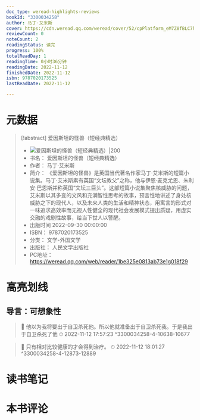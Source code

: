 ```yaml
---
doc_type: weread-highlights-reviews
bookId: "3300034258"
author: 马丁·艾米斯
cover: https://cdn.weread.qq.com/weread/cover/52/cpPlatform_eM7Z8fBLC7hcaff1qHCMBD/t7_cpPlatform_eM7Z8fBLC7hcaff1qHCMBD.jpg
reviewCount: 0
noteCount: 2
readingStatus: 读完
progress: 100%
totalReadDay: 1
readingTime: 0小时36分钟
readingDate: 2022-11-12
finishedDate: 2022-11-12
isbn: 9787020173525
lastReadDate: 2022-11-12

---
```

# 元数据
> [!abstract] 爱因斯坦的怪兽（短经典精选）
> - ![ 爱因斯坦的怪兽（短经典精选）|200](https://cdn.weread.qq.com/weread/cover/52/cpPlatform_eM7Z8fBLC7hcaff1qHCMBD/t7_cpPlatform_eM7Z8fBLC7hcaff1qHCMBD.jpg)
> - 书名： 爱因斯坦的怪兽（短经典精选）
> - 作者： 马丁·艾米斯
> - 简介： 《爱因斯坦的怪兽》是英国当代著名作家马丁·艾米斯的短篇小说集。马丁·艾米斯素有英国“文坛教父”之称，他与伊恩·麦克尤恩、朱利安·巴恩斯并称英国“文坛三巨头”。这部短篇小说集聚焦核威胁的问题，艾米斯以其多变的文风和充满智性思考的故事，预言性地讲述了身处核威胁之下的现代人，以及未来人类的生活和精神状态，用寓言的形式对一味追求高效率而无视人性健全的现代社会发展模式提出质疑，用虚实交融的戏剧性故事，给当下世人以警醒。
> - 出版时间 2022-09-30 00:00:00
> - ISBN： 9787020173525
> - 分类： 文学-外国文学
> - 出版社： 人民文学出版社
> - PC地址：https://weread.qq.com/web/reader/1be325e0813ab73e1g018f29

# 高亮划线

## 导言：可想象性

> 📌 他以为我将要出于自卫杀死他。所以他就准备出于自卫杀死我。于是我出于自卫杀死了他 
> ⏱ 2022-11-12 17:57:23 ^3300034258-4-10638-10677

> 📌 只有相对比较健康的才会得到治疗。 
> ⏱ 2022-11-12 18:01:27 ^3300034258-4-12873-12889

# 读书笔记

# 本书评论
